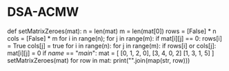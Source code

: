 # DSA-ACMW
def setMatrixZeroes(mat):
    n = len(mat)
    m = len(mat[0])
    rows = [False] * n
    cols = [False] * m
    for i in range(n);
        for j in range(m):
            if mat[i][j] == 0:
               rows[i] = True 
               cols[j] = true 
   for i in range(n):
       for j in range(m):
           if rows[i] or cols[j]:
              mat[i][j] = 0
if _name_ == "_main_":
   mat = [
       [0, 1, 2, 0],
       [3, 4, 0, 2]
       [1, 3, 1, 5]
   ]
   setMatrixZeroes(mat)
   for row in mat:
       print("".join(map(str, row)))
